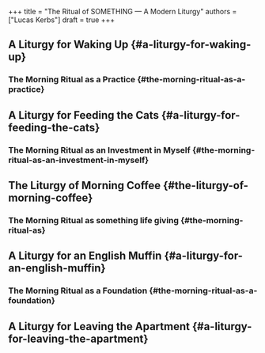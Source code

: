 +++
title = "The Ritual of SOMETHING — A Modern Liturgy"
authors = ["Lucas Kerbs"]
draft = true
+++

## A Liturgy for Waking Up {#a-liturgy-for-waking-up}


### The Morning Ritual as a Practice {#the-morning-ritual-as-a-practice}


## A Liturgy for Feeding the Cats {#a-liturgy-for-feeding-the-cats}


### The Morning Ritual as an Investment in Myself {#the-morning-ritual-as-an-investment-in-myself}


## The Liturgy of Morning Coffee {#the-liturgy-of-morning-coffee}


### The Morning Ritual as <span class="underline">something life giving</span> {#the-morning-ritual-as}


## A Liturgy for an English Muffin {#a-liturgy-for-an-english-muffin}


### The Morning Ritual as a Foundation {#the-morning-ritual-as-a-foundation}


## A Liturgy for Leaving the Apartment {#a-liturgy-for-leaving-the-apartment}
